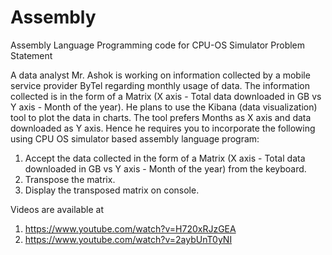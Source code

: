 # Assembly
Assembly Language Programming code for CPU-OS Simulator
Problem Statement

A data analyst Mr. Ashok is working on information collected by a mobile service provider ByTel regarding monthly usage of data. The information
collected is in the form of a Matrix (X axis - Total data downloaded in GB vs Y axis - Month of the year). He plans to use the Kibana (data
visualization) tool to plot the data in charts. The tool prefers Months as X axis and data downloaded as Y axis. Hence he requires you to incorporate
the following using CPU OS simulator based assembly language program:

1. Accept the data collected in the form of a Matrix (X axis - Total data downloaded in GB vs Y axis - Month of the year) from the keyboard.
2. Transpose the matrix.
3. Display the transposed matrix on console.


Videos are available at
1) https://www.youtube.com/watch?v=H720xRJzGEA
2) https://www.youtube.com/watch?v=2aybUnT0yNI
